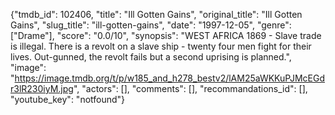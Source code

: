 {"tmdb_id": 102406, "title": "Ill Gotten Gains", "original_title": "Ill Gotten Gains", "slug_title": "ill-gotten-gains", "date": "1997-12-05", "genre": ["Drame"], "score": "0.0/10", "synopsis": "WEST AFRICA 1869 - Slave trade is illegal. There is a revolt on a slave ship - twenty four men fight for their lives. Out-gunned, the revolt fails but a second uprising is planned.", "image": "https://image.tmdb.org/t/p/w185_and_h278_bestv2/lAM25aWKKuPJMcEGdr3lR230iyM.jpg", "actors": [], "comments": [], "recommandations_id": [], "youtube_key": "notfound"}